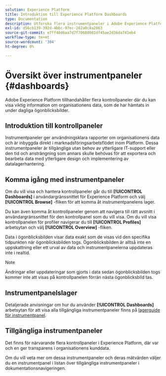 ```yaml
---
solution: Experience Platform
title: Introduktion till Experience Platform Dashboards
type: Documentation
description: Utforska flera instrumentpaneler i Adobe Experience Platform för att visa viktig information om organisationens data, som de har hämtats in under dagliga ögonblicksbilder.
exl-id: d56cb139-392d-4bbc-97ec-202a0c8a2863
source-git-commit: e7ff48d6aa7d7f70688081df45ae2d36da741eb4
workflow-type: tm+mt
source-wordcount: '304'
ht-degree: 0%

---
```



# Översikt över instrumentpaneler {#dashboards}

Adobe Experience Platform tillhandahåller flera kontrollpaneler där du kan visa viktig information om organisationens data, som de har hämtats in under dagliga ögonblicksbilder.

## Introduktion till kontrollpaneler

Instrumentpaneler ger användningsklara rapporter om organisationens data och är inbyggda direkt i marknadsföringsarbetsflödet inom Platform. Dessa instrumentpaneler är tillgängliga utan behov av ytterligare IT-support eller den tid och ansträngning som annars skulle behövas för att exportera och bearbeta data med ytterligare design och implementering av datalagerhantering.

## Komma igång med instrumentpaneler

Om du vill visa och hantera kontrollpaneler går du till **[!UICONTROL Dashboards]** i användargränssnittet för Experience Platform och välj **[!UICONTROL Browse]** -fliken för att komma åt instrumentpanelens lager.

Du kan även komma åt kontrollpaneler genom att navigera till rätt avsnitt i användargränssnittet för den kontrollpanel som du vill visa. Om du vill visa kontrollpanelen för profiler navigerar du till **[!UICONTROL Profiles]** arbetsytan och välj **[!UICONTROL Overview]** -fliken.

Data i ögonblicksbilden visar data exakt som de visas vid den specifika tidpunkten när ögonblicksbilden togs. Ögonblicksbilden är alltså inte en uppskattning eller ett urval av data och instrumentpanelerna uppdateras inte i realtid.

>[!NOTE]
>
>Ändringar eller uppdateringar som gjorts i data sedan ögonblicksbilden togs kommer inte att visas på kontrollpanelen förrän nästa ögonblicksbild tas.

## Instrumentpanelslager

Detaljerade anvisningar om hur du använder **[!UICONTROL Dashboards]** arbetsytan för att visa alla tillgängliga instrumentpaneler finns på [lagerguide för instrumentpanel](./inventory.md).

## Tillgängliga instrumentpaneler

Det finns för närvarande flera kontrollpaneler i Experience Platform, där var och en ger transparens i organisationens kunddata.

Om du vill veta mer om dessa instrumentpaneler och deras mätvärden väljer du en instrumentpanel i listan över tillgängliga instrumentpaneler i dokumentationsnavigeringen.
